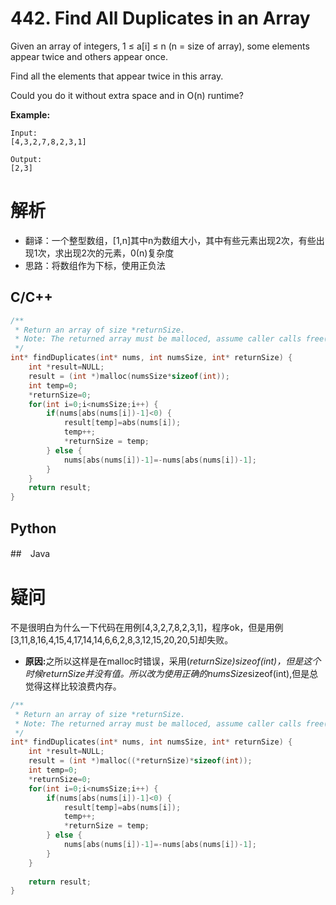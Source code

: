 # 442. Find All Duplicates in an Array
Given an array of integers, 1 ≤ a[i] ≤ n (n = size of array), some elements appear twice and others appear once.

Find all the elements that appear twice in this array.

Could you do it without extra space and in O(n) runtime?

<b>Example:</b>
```
Input:
[4,3,2,7,8,2,3,1]

Output:
[2,3]
```
# 解析
+ 翻译：一个整型数组，[1,n]其中n为数组大小，其中有些元素出现2次，有些出现1次，求出现2次的元素，0(n)复杂度
+ 思路：将数组作为下标，使用正负法
## C/C++
```cpp
/**
 * Return an array of size *returnSize.
 * Note: The returned array must be malloced, assume caller calls free().
 */
int* findDuplicates(int* nums, int numsSize, int* returnSize) {
    int *result=NULL;
    result = (int *)malloc(numsSize*sizeof(int));
    int temp=0;
    *returnSize=0;
    for(int i=0;i<numsSize;i++) {
        if(nums[abs(nums[i])-1]<0) {
            result[temp]=abs(nums[i]);
            temp++;
            *returnSize = temp;
        } else {
            nums[abs(nums[i])-1]=-nums[abs(nums[i])-1];
        }
    }
    return result;
}
```
## Python
##　Java
# 疑问
不是很明白为什么一下代码在用例[4,3,2,7,8,2,3,1]，程序ok，但是用例[3,11,8,16,4,15,4,17,14,14,6,6,2,8,3,12,15,20,20,5]却失败。

+ <b>原因:</b>之所以这样是在malloc时错误，采用(*returnSize)*sizeof(int)，但是这个时候*returnSize并没有值。所以改为使用正确的numsSize*sizeof(int),但是总觉得这样比较浪费内存。
```cpp
/**
 * Return an array of size *returnSize.
 * Note: The returned array must be malloced, assume caller calls free().
 */
int* findDuplicates(int* nums, int numsSize, int* returnSize) {
    int *result=NULL;
    result = (int *)malloc((*returnSize)*sizeof(int));
    int temp=0;
    *returnSize=0;
    for(int i=0;i<numsSize;i++) {
        if(nums[abs(nums[i])-1]<0) {
            result[temp]=abs(nums[i]);
            temp++;
            *returnSize = temp;
        } else {
            nums[abs(nums[i])-1]=-nums[abs(nums[i])-1];
        }
    }
    
    return result;
}
```